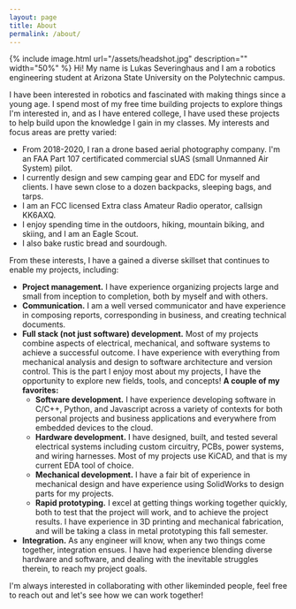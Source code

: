 ```yaml
---
layout: page
title: About
permalink: /about/
---
```

{% include image.html url="/assets/headshot.jpg" description="" width="50%" %}
Hi! My name is Lukas Severinghaus and I am a robotics engineering student at Arizona State University on the Polytechnic campus.

I have been interested in robotics and fascinated with making things since a young age. I spend most of my free time building projects to explore things I'm interested in, and as I have entered college, I have used these projects to help build upon the knowledge I gain in my classes. My interests and focus areas are pretty varied:
* From 2018-2020, I ran a drone based aerial photography company. I'm an FAA Part 107 certificated commercial sUAS (small Unmanned Air System) pilot.
* I currently design and sew camping gear and EDC for myself and clients. I have sewn close to a dozen backpacks, sleeping bags, and tarps.
* I am an FCC licensed Extra class Amateur Radio operator, callsign KK6AXQ.
* I enjoy spending time in the outdoors, hiking, mountain biking, and skiing, and I am an Eagle Scout.
* I also bake rustic bread and sourdough.

From these interests, I have a gained a diverse skillset that continues to enable my projects, including:
* **Project management.** I have experience organizing projects large and small from inception to completion, both by myself and with others.
* **Communication.** I am a well versed communicator and have experience in composing reports, corresponding in business, and creating technical documents.
* **Full stack (not just software) development.** Most of my projects combine aspects of electrical, mechanical, and software systems to achieve a successful outcome. I have experience with everything from mechanical analysis and design to software architecture and version control. This is the part I enjoy most about my projects, I have the opportunity to explore new fields, tools, and concepts! **A couple of my favorites:**
  * **Software development.** I have experience developing software in C/C++, Python, and Javascript across a variety of contexts for both personal projects and business applications and everywhere from embedded devices to the cloud.
  * **Hardware development.** I have designed, built, and tested several electrical systems including custom circuitry, PCBs, power systems, and wiring harnesses. Most of my projects use KiCAD, and that is my current EDA tool of choice.
  * **Mechanical development.** I have a fair bit of experience in mechanical design and have experience using SolidWorks to design parts for my projects.
  * **Rapid prototyping.** I excel at getting things working together quickly, both to test that the project will work, and to achieve the project results. I have experience in 3D printing and mechanical fabrication, and will be taking a class in metal prototyping this fall semester.
* **Integration.** As any engineer will know, when any two things come together, integration ensues. I have had experience blending diverse hardware and software, and dealing with the inevitable struggles therein, to reach my project goals.

I'm always interested in collaborating with other likeminded people, feel free to reach out and let's see how we can work together!
